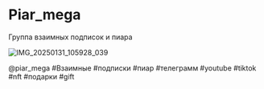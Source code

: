 # Piar_mega
Группа взаимных подписок и пиара 

![IMG_20250131_105928_039](https://github.com/user-attachments/assets/73f96a2e-3b04-4f2d-91ce-23fabc903168)


@piar_mega
#Взаимные #подписки #пиар #телеграмм #youtube #tiktok #nft #подарки #gift
